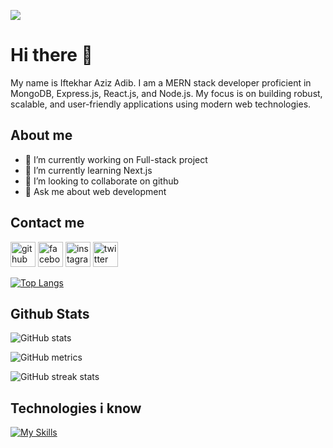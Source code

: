 ![](https://i.ibb.co.com/GkhH9wK/Iftekhar-Aziz-Adib.png)

# Hi there 👋

My name is Iftekhar Aziz Adib.
I am a MERN stack developer proficient in MongoDB, Express.js, React.js, and Node.js. My focus is on building robust, scalable, and user-friendly applications using modern web technologies.


## About me


- 🔭 I’m currently working on Full-stack project 
- 🌱 I’m currently learning Next.js 
- 👯 I’m looking to collaborate on github 
- 💬 Ask me about web development 

## Contact me
[<img src='https://cdn.jsdelivr.net/npm/simple-icons@3.0.1/icons/github.svg' alt='github' height='40'>](https://github.com/Adib227)  [<img src='https://cdn.jsdelivr.net/npm/simple-icons@3.0.1/icons/facebook.svg' alt='facebook' height='40'>](https://www.facebook.com/Adib.227)  [<img src='https://cdn.jsdelivr.net/npm/simple-icons@3.0.1/icons/instagram.svg' alt='instagram' height='40'>](https://www.instagram.com/adib.227/)  [<img src='https://cdn.jsdelivr.net/npm/simple-icons@3.0.1/icons/twitter.svg' alt='twitter' height='40'>](https://twitter.com/AdibIftekhar1)  


[![Top Langs](https://github-readme-stats.vercel.app/api/top-langs/?username=Adib227)](https://github.com/anuraghazra/github-readme-stats)

## Github Stats
![GitHub stats](https://github-readme-stats.vercel.app/api?username=Adib227&show_icons=true)  

![GitHub metrics](https://metrics.lecoq.io/Adib227)  

![GitHub streak stats](https://streak-stats.demolab.com/?user=Adib227)  

## Technologies i know

[![My Skills](https://skillicons.dev/icons?i=js,html,css,js,tailwind,react,firebase,nextjs,mongodb,figma,express,bootstrap,nodejs)](https://skillicons.dev)

